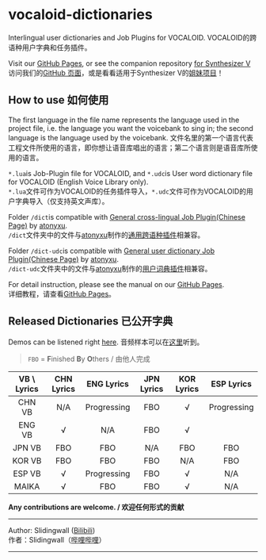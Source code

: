 # vocaloid-dictionaries

Interlingual user dictionaries and Job Plugins for VOCALOID.
VOCALOID的跨语种用户字典和任务插件。  

Visit our [GitHub Pages](https://slidingwall.github.io/vocaloid-dictionaries), or see the companion repository [for Synthesizer V](https://github.com/Slidingwall/synthv-dictionaries)  
访问我们的[GitHub 页面](https://slidingwall.github.io/vocaloid-dictionaries)，或是看看适用于Synthesizer V的[姐妹项目](https://github.com/Slidingwall/synthv-dictionaries)！

## How to use 如何使用

The first language in the file name represents the language used in the project file, i.e. the language you want the voicebank to sing in; the second language is the language used by the voicebank.
文件名里的第一个语言代表工程文件所使用的语言，即你想让语音库唱出的语言；第二个语言则是语音库所使用的语言。

`*.lua`is Job-Plugin file for VOCALOID, and `*.udc`is User word dictionary file for VOCALOID (English Voice Library only).  
 `*.lua`文件可作为VOCALOID的任务插件导入，`*.udc`文件可作为VOCALOID的用户字典导入（仅支持英文声库）。

Folder `/dict`is compatible with [General cross-lingual Job Plugin(Chinese Page)](https://www.bilibili.com/read/cv7732403/) by [atonyxu](https://github.com/atonyxu).  
`/dict`文件夹中的文件与[atonyxu](https://github.com/atonyxu)制作的[通用跨语种插件](https://www.bilibili.com/read/cv7732403/)相兼容。  

Folder `/dict-udc`is compatible with [General user dictionary Job Plugin(Chinese Page)](https://www.bilibili.com/read/cv7736635/) by [atonyxu](https://github.com/atonyxu).  
`/dict-udc`文件夹中的文件与[atonyxu](https://github.com/atonyxu)制作的[用户词典插件](https://www.bilibili.com/read/cv7732403/)相兼容。  

For detail instruction, please see the manual on our [GitHub Pages](https://slidingwall.github.io/vocaloid-dictionaries/manual).  
详细教程，请查看[GitHub Pages](https://slidingwall.github.io/vocaloid-dictionaries/manual)。  

## Released Dictionaries 已公开字典

Demos can be listened right [here](https://slidingwall.github.io/vocaloid-dictionaries/demo).
音频样本可以在[这里](https://slidingwall.github.io/vocaloid-dictionaries/demo)听到。

> `FBO` = **F**inished **B**y **O**thers / 由他人完成  

|VB \ Lyrics |CHN Lyrics|ENG Lyrics|JPN Lyrics|KOR Lyrics|ESP Lyrics|
|:----:|:----:|:----:|:----:|:----:|:----:|
|CHN VB|N/A|Progressing|FBO|√|Progressing|
|ENG VB|√|N/A|FBO|√||
|JPN VB|FBO|FBO|N/A|FBO|FBO|
|KOR VB|FBO|FBO|FBO|N/A|FBO|
|ESP VB|√|Progressing|FBO|√|N/A|
|MAIKA|√|FBO|FBO|√|N/A|

**Any contributions are welcome. / 欢迎任何形式的贡献**

---

Author: Slidingwall ([Bilibili](https://space.bilibili.com/141232009))  
作者：Slidingwall（[哔哩哔哩](https://space.bilibili.com/141232009)）  

---

